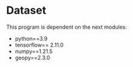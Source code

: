 # Dataset
This program is dependent on the next modules:
- python==3.9
- tensorflow== 2.11.0
- numpy==1.21.5
- geopy==2.3.0
